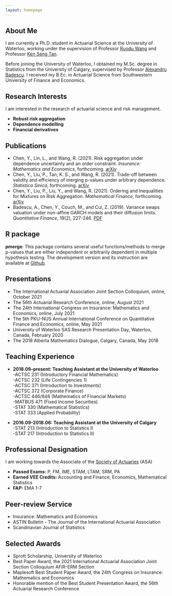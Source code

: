 ```yaml
---
layout: homepage
---
```


## About Me

I am currently a Ph.D. student in Actuarial Science at the University of Waterloo, working under the supervision of Professor [Ruodu Wang](http://sas.uwaterloo.ca/~wang/) and Professor [Ken Seng Tan](https://uwaterloo.ca/statistics-and-actuarial-science/people-profiles/ken-seng-tan).

Before joining the University of Waterloo, I obtained my M.Sc. degree in Statistics from the University of Calgary, supervised by Professor [Alexandru Badescu](https://contacts.ucalgary.ca/info/math/profiles/101-152917). I received my B.Ec. in Actuarial Science from Southwestern University of Finance and Economics.

## Research Interests

I am interested in the research of actuarial science and risk management.
- **Robust risk aggregation** 
- **Dependence modelling** 
- **Financial derivatives** 

## Publications
-  Chen, Y., Lin, L., and Wang, R. (2021). Risk aggregation under dependence uncertainty and an order constraint. _Insurance: Mathematics and Economics_, forthcoming.
  [arXiv](https://arxiv.org/abs/2104.07718)
-  Chen, Y., Liu, P., Tan, K. S., and Wang, R. (2021). Trade-off between validity and efficiency of merging p-values under arbitrary dependence. _Statistica Sinica_, forthcoming.
  [arXiv](https://arxiv.org/abs/2007.12366)
-  Chen, Y., Liu, P., Liu, Y., and Wang, R. (2021). Ordering and Inequalities for Mixtures on Risk Aggregation. _Mathematical Finance_, forthcoming.
  [arXiv](https://arxiv.org/abs/2007.12338)
-  Badescu, A., Chen, Y., Couch, M., and Cui, Z. (2019). Variance swaps valuation under non-affine GARCH models and their diffusion limits. _Quantitative Finance_, 19(2), 227-246.
  [PDF](https://www.researchgate.net/publication/326759271_Variance_swaps_valuation_under_non-affine_GARCH_models_and_their_diffusion_limits/link/5b7c82a8a6fdcc5f8b5afd79/download)
 
  
## R package 
  **pmerge**: This package contains several useful functions/methods to merge p-values that are either independent or arbitrarily dependent in multiple hypothesis testing. The development version and its instruction are available at [Github](https://github.com/YuyuChen-UW/pmerge).

## Presentations
- The International Actuarial Association Joint Section Colloquium, online, October 2021 
- The 56th Actuarial Research Conference, online, August 2021 
- The 24th International Congress on Insurance: Mathematics and Economics, online, July 2021 
- The 5th PKU-NUS Annual International Conference on Quantitative Finance and Economics, online, May 2021 
- University of Waterloo SAS Research Presentation Day, Waterloo, Canada, February 2020  
- The 2018 Alberta Mathematics Dialogue, Calgary, Canada, May 2018
  
## Teaching Experience

- **2018.09-present: Teaching Assistant at the University of Waterloo**
  <br>
  -ACTSC 231 (Introductory Financial Mathematics)
  <br>
  -ACTSC 232 (Life Contingencies 1)
  <br>
  -ACTSC 371 (Introduction to Investments)
  <br>
  -ACTSC 372 (Corporate Finance)
  <br>
  -ACTSC 446/846 (Mathematics of Financial Markets)
  <br>
  -MATBUS 471 (Fixed Income Securities)
  <br>
  -STAT 330 (Mathematical Statistics)
  <br>
  -STAT 333 (Applied Probability)
  
- **2016.09-2018.06: Teaching Assistant at the University of Calgary**
  <br>
  -STAT 213 (Introduction to Statistics I)
   <br>
  -STAT 217 (Introduction to Statistics II)
 
 

  
## Professional Designation
I am working towards the Associate of the [Society of Actuaries](www.soa.org) (ASA)
- **Passed Exams:** P, FM, IME, STAM, LTAM, SRM, PA
- **Earned VEE Credits:** Accounting and Finance, Economics, Mathematical Statistics
- **FAP:** EMA 1-7

## Peer-review Service
- Insurance: Mathematics and Economics
- ASTIN Bulletin - The Journal of the International Actuarial Association
- Scandinavian Journal of Statistics

## Selected Awards
- Sprott Scholarship, University of Waterloo
- Best Paper Award, the 2021 International Actuarial Association Joint Section Colloquium AFIR-ERM Section
- Maplesoft Best Student Paper Award, the 24th Congress on Insurance: Mathematics and Economics 
- Honorable mention of the Best Student Presentation Award, the 56th Actuarial Research Conference 


